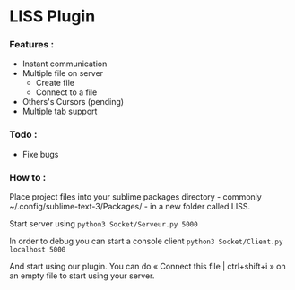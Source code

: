 # LISS Plugin

### Features :
- Instant communication
- Multiple file on server
	- Create file
	- Connect to a file
- Others's Cursors (pending)
- Multiple tab support

### Todo :
- Fixe bugs

### How to :
Place project files into your sublime packages directory - commonly ~/.config/sublime-text-3/Packages/ - in a new folder called LISS.

Start server using `python3 Socket/Serveur.py 5000`

In order to debug you can start a console client `python3 Socket/Client.py localhost 5000`

And start using our plugin. You can do « Connect this file | ctrl+shift+i » on an empty file to start using your server.
